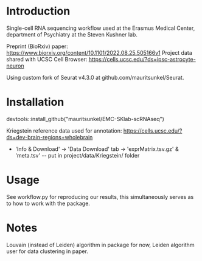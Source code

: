 # Introduction
Single-cell RNA sequencing workflow used at the Erasmus Medical Center, department of Psychiatry at the Steven Kushner lab. 

Preprint (BioRxiv) paper: https://www.biorxiv.org/content/10.1101/2022.08.25.505166v1
Project data shared with UCSC Cell Browser: https://cells.ucsc.edu/?ds=ipsc-astrocyte-neuron

Using custom fork of Seurat v4.3.0 at github.com/mauritsunkel/Seurat.

# Installation
devtools::install_github("mauritsunkel/EMC-SKlab-scRNAseq")

Kriegstein reference data used for annotation: https://cells.ucsc.edu/?ds=dev-brain-regions+wholebrain
- 'Info & Download' -> 'Data Download' tab -> 'exprMatrix.tsv.gz' & 'meta.tsv'
-- put in project/data/Kriegstein/ folder

# Usage
See workflow.py for reproducing our results, this simultaneously serves as to how to work with the package.

# Notes
Louvain (instead of Leiden) algorithm in package for now, Leiden algorithm user for data clustering in paper.